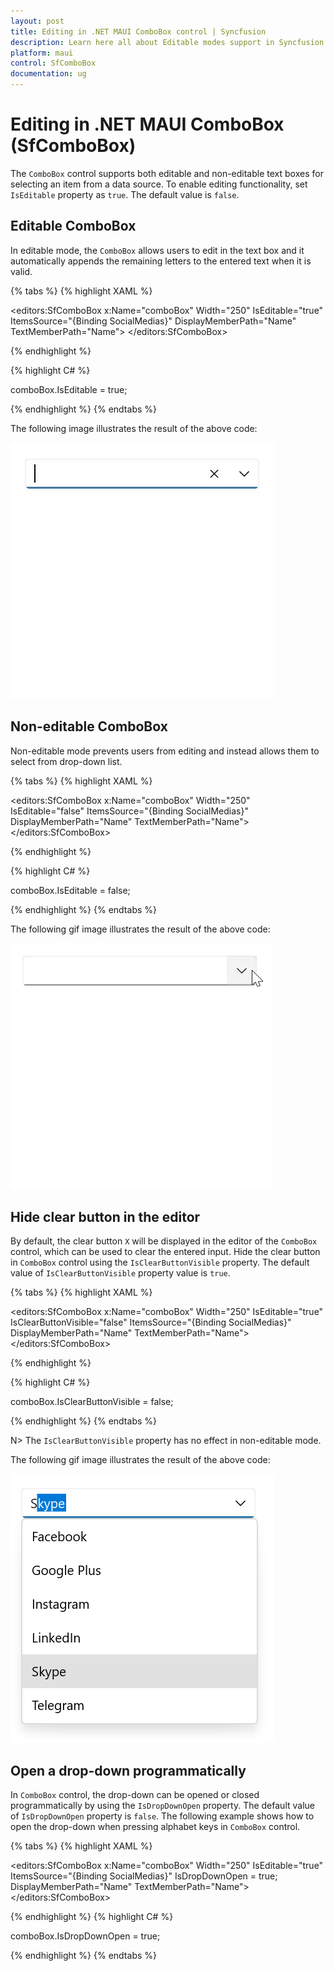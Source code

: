 ```yaml
---
layout: post
title: Editing in .NET MAUI ComboBox control | Syncfusion
description: Learn here all about Editable modes support in Syncfusion .NET MAUI ComboBox (SfComboBox) control and more.
platform: maui
control: SfComboBox
documentation: ug
---
```


# Editing in .NET MAUI ComboBox (SfComboBox)

The `ComboBox` control supports both editable and non-editable text boxes for selecting an item from a data source. To enable editing functionality, set `IsEditable` property as `true`. The default value is `false`.

## Editable ComboBox

In editable mode, the `ComboBox` allows users to edit in the text box and it automatically appends the remaining letters to the entered text when it is valid.

{% tabs %}
{% highlight XAML %}

<editors:SfComboBox x:Name="comboBox"
                    Width="250"
                    IsEditable="true"
                    ItemsSource="{Binding SocialMedias}"
                    DisplayMemberPath="Name"
                    TextMemberPath="Name">
</editors:SfComboBox>

{% endhighlight %}

{% highlight C# %}

comboBox.IsEditable = true;

{% endhighlight %}
{% endtabs %}

The following image illustrates the result of the above code:

![.NET MAUI ComboBox choose item using editing](Images/Editing/EditableMode.png)

## Non-editable ComboBox

Non-editable mode prevents users from editing and instead allows them to select from drop-down list.

{% tabs %}
{% highlight XAML %}

<editors:SfComboBox x:Name="comboBox"
                    Width="250"
                    IsEditable="false"
                    ItemsSource="{Binding SocialMedias}"
                    DisplayMemberPath="Name"
                    TextMemberPath="Name">
</editors:SfComboBox>

{% endhighlight %}

{% highlight C# %}

comboBox.IsEditable = false;

{% endhighlight %}
{% endtabs %}

The following gif image illustrates the result of the above code:

![.NET MAUI ComboBox choose item using non editing mode](Images/Editing/NonEditableMode.png)

## Hide clear button in the editor

By default, the clear button `X` will be displayed in the editor of the `ComboBox` control, which can be used to clear the entered input. Hide the clear button in `ComboBox` control using the `IsClearButtonVisible` property. The default value of `IsClearButtonVisible` property value is `true`.

{% tabs %}
{% highlight XAML %}

<editors:SfComboBox x:Name="comboBox"
                    Width="250"
                    IsEditable="true"
                    IsClearButtonVisible="false"
                    ItemsSource="{Binding SocialMedias}"
                    DisplayMemberPath="Name"
                    TextMemberPath="Name">
</editors:SfComboBox>

{% endhighlight %}

{% highlight C# %}

comboBox.IsClearButtonVisible = false;

{% endhighlight %}
{% endtabs %}

N> The `IsClearButtonVisible` property has no effect in non-editable mode.

The following gif image illustrates the result of the above code:

![.NET MAUI ComboBox clear button visibility](Images/Editing/IsClearButtonVisible.png)

## Open a drop-down programmatically

In `ComboBox` control, the drop-down can be opened or closed programmatically by using the `IsDropDownOpen` property. The default value of `IsDropDownOpen` property is `false`. The following example shows how to open the drop-down when pressing alphabet keys in `ComboBox` control.

{% tabs %}
{% highlight XAML %}

<editors:SfComboBox x:Name="comboBox"
                    Width="250"
                    IsEditable="true"
                    ItemsSource="{Binding SocialMedias}"
                    IsDropDownOpen = true;
                    DisplayMemberPath="Name"
                    TextMemberPath="Name">
</editors:SfComboBox>

{% endhighlight %}
{% highlight C# %}

comboBox.IsDropDownOpen = true;

{% endhighlight %}
{% endtabs %}